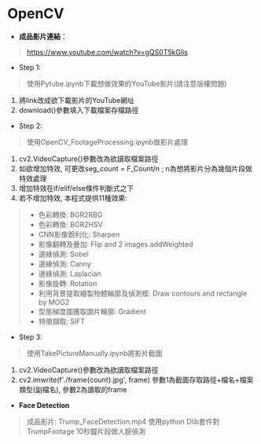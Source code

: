 # OpenCV

* **成品影片連結**：
> https://www.youtube.com/watch?v=gQS0T5kGlis

* Step 1:
> 使用Pytube.ipynb下載想做效果的YouTube影片(請注意版權問題)
1. 將link改成欲下載影片的YouTube網址
2. download()參數填入下載檔案存檔路徑


* Step 2:
> 使用OpenCV_FootageProcessing.ipynb做影片處理
1. cv2.VideoCapture()參數改為欲讀取檔案路徑
2. 如欲增加特效, 可更改seg_count = F_Count/n ; n為想將影片分為幾個片段做特效處理
3. 增加特效在if/elif/else條件判斷式之下
4. 若不增加特效, 本程式提供11種效果: 
> * 色彩轉換: BGR2RBG
> * 色彩轉換: BGR2HSV
> * CNN影像銳利化: Sharpen
> * 影像翻轉及疊加: Flip and 2 images addWeighted
> * 邊緣偵測: Sobel
> * 邊緣偵測: Canny
> * 邊緣偵測: Laplacian
> * 影像旋轉: Rotation
> * 利用背景提取繪製物體輪廓及偵測框: Draw contours and rectangle by MOG2
> * 型態梯度圖獲取圖片輪廓: Gradient
> * 特徵擷取: SIFT

* Step 3:
> 使用TakePictureManually.ipynb將影片截圖
1. cv2.VideoCapture()參數改為欲讀取檔案路徑
2. cv2.imwrite(f'./frame{count}.jpg', frame) 參數1為截圖存取路徑+檔名+檔案類型(副檔名), 參數2為讀取的frame


* **Face Detection**
> 成品影片: Trump_FaceDetection.mp4
> 使用python Dlib套件對 TrumpFootage 10秒鐘片段做人臉偵測

